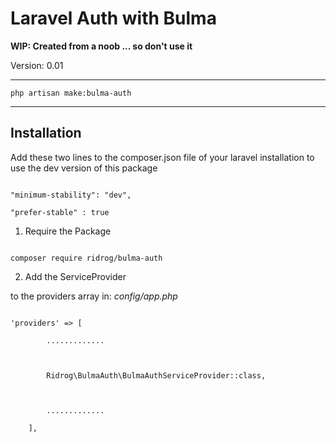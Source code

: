 # Laravel Auth with Bulma**WIP: Created from a noob ... so don't use it**Version: 0.01---------------------------------------```php artisan make:bulma-auth```------------------------------------------## InstallationAdd these two lines to the composer.json file of your laravel installation to use the dev version of this package```"minimum-stability": "dev","prefer-stable" : true```1. Require the Package```composer require ridrog/bulma-auth```2. Add the ServiceProvider  to the providers array in: _config/app.php_```'providers' => [        .............        Ridrog\BulmaAuth\BulmaAuthServiceProvider::class,        .............    ],```